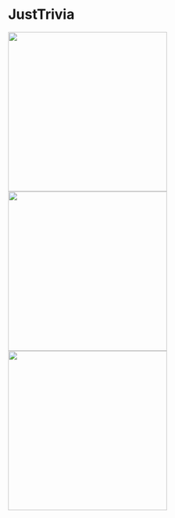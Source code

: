 # JustTrivia

<p float="left">
  <img src="https://user-images.githubusercontent.com/71199904/147749298-9d596870-7844-4cbd-96d3-9c98563753db.jpg" width="325" />
  <img src="https://user-images.githubusercontent.com/71199904/147749300-7e30470f-b9b3-4418-9d42-d93a0f4bce03.jpg" width="325" /> 
  <img src="https://user-images.githubusercontent.com/71199904/147749301-f44b50ed-8774-42f4-8a9a-e86818e894d1.jpg" width="325" />
</p>


